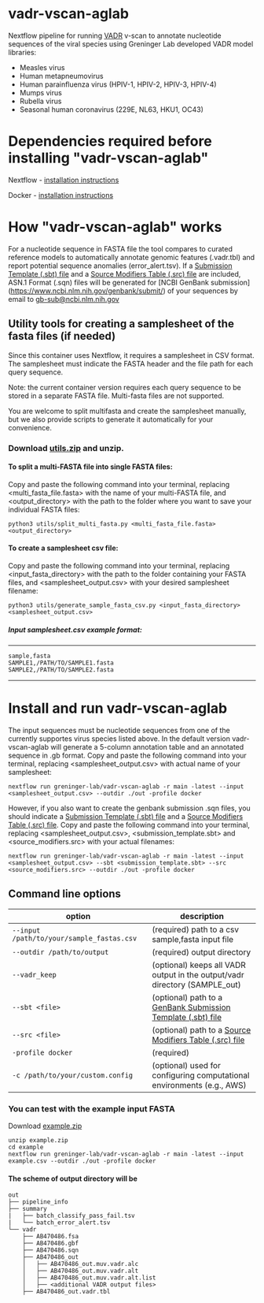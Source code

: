# vadr-vscan-aglab
Nextflow pipeline for running [VADR](https://github.com/ncbi/vadr) v-scan to annotate nucleotide sequences of the viral species using Greninger Lab developed VADR model libraries:
* Measles virus
* Human metapneumovirus
* Human parainfluenza virus (HPIV-1, HPIV-2, HPIV-3, HPIV-4)
* Mumps virus
* Rubella virus
* Seasonal human coronavirus (229E, NL63, HKU1, OC43)

# Dependencies required before installing "vadr-vscan-aglab"
Nextflow - [installation instructions](https://www.nextflow.io/docs/latest/install.html)

Docker - [installation instructions](https://docs.docker.com/get-started/get-docker/)

# How "vadr-vscan-aglab" works
For a nucleotide sequence in FASTA file the tool compares to curated reference models to automatically annotate genomic features (.vadr.tbl) and report potential sequence anomalies (error_alert.tsv).
If a [Submission Template (.sbt) file](https://submit.ncbi.nlm.nih.gov/genbank/template/submission/) and a [Source Modifiers Table (.src) file](https://www.ncbi.nlm.nih.gov/WebSub/html/help/genbank-source-table.html) are included, ASN.1 Format (.sqn) files will be generated for [NCBI GenBank submission] (https://www.ncbi.nlm.nih.gov/genbank/submit/) of your sequences by email to gb-sub@ncbi.nlm.nih.gov 

## Utility tools for creating a samplesheet of the fasta files (if needed)
Since this container uses Nextflow, it requires a samplesheet in CSV format. The samplesheet must indicate the FASTA header and the file path for each query sequence.

Note: the current container version requires each query sequence to be stored in a separate FASTA file. Multi-fasta files are not supported.

You are welcome to split multifasta and create the samplesheet manually, but we also provide scripts to generate it automatically for your convenience.


### Download [utils.zip](https://github.com/greninger-lab/vadr-vscan-aglab/raw/refs/heads/main/assets/utils.zip) and unzip.
#### To split a multi-FASTA file into single FASTA files:
Copy and paste the following command into your terminal, replacing <multi_fasta_file.fasta> with the name of your multi-FASTA file, and <output_directory> with the path to the folder where you want to save your individual FASTA files:

`python3 utils/split_multi_fasta.py <multi_fasta_file.fasta> <output_directory>`

#### To create a samplesheet csv file:
Copy and paste the following command into your terminal, replacing <input_fasta_directory> with the path to the folder containing your FASTA files, and <samplesheet_output.csv> with your desired samplesheet filename:

`python3 utils/generate_sample_fasta_csv.py <input_fasta_directory> <samplesheet_output.csv>`

##### Input samplesheet.csv example format:
---------
    sample,fasta
    SAMPLE1,/PATH/TO/SAMPLE1.fasta
    SAMPLE2,/PATH/TO/SAMPLE2.fasta
---------

# Install and run vadr-vscan-aglab
The input sequences must be nucleotide sequences from one of the currently supportes virus species listed above. In the default version vadr-vscan-aglab will generate a 5-column annotation table and an annotated sequence in .gb format. Copy and paste the following command into your terminal, replacing <samplesheet_output.csv> with actual name of your samplesheet:

    nextflow run greninger-lab/vadr-vscan-aglab -r main -latest --input <samplesheet_output.csv> --outdir ./out -profile docker

However, if you also want to create the genbank submission .sqn files, you should indicate a [Submission Template (.sbt) file](https://submit.ncbi.nlm.nih.gov/genbank/template/submission/) and a [Source Modifiers Table (.src) file](https://www.ncbi.nlm.nih.gov/WebSub/html/help/genbank-source-table.html). Copy and paste the following command into your terminal, replacing <samplesheet_output.csv>, <submission_template.sbt> and <source_modifiers.src> with your actual filenames:

    nextflow run greninger-lab/vadr-vscan-aglab -r main -latest --input <samplesheet_output.csv> --sbt <submission_template.sbt> --src <source_modifiers.src> --outdir ./out -profile docker

## Command line options
| option | description | 
|--------|-------------|
| `--input  /path/to/your/sample_fastas.csv` | (required) path to a csv sample,fasta input file |
| `--outdir /path/to/output`                | (required) output directory |
| `--vadr_keep`                             | (optional) keeps all VADR output in the output/vadr directory (SAMPLE_out) |
| `--sbt <file>`        | (optional) path to a [GenBank Submission Template (.sbt) file](https://submit.ncbi.nlm.nih.gov/genbank/template/submission/) | 
| `--src <file>`        | (optional) path to a [Source Modifiers Table (.src) file](https://www.ncbi.nlm.nih.gov/WebSub/html/help/genbank-source-table.html) |
| `-profile docker`                         | (required) |
| `-c /path/to/your/custom.config`          | (optional) used for configuring computational environments (e.g., AWS) |


### You can test with the example input FASTA
Download [example.zip](https://github.com/greninger-lab/vadr-vscan-aglab/raw/refs/heads/main/assets/example.zip)
    
    unzip example.zip
    cd example
    nextflow run greninger-lab/vadr-vscan-aglab -r main -latest --input example.csv --outdir ./out -profile docker

#### The scheme of output directory will be
```
out
├── pipeline_info
├── summary
|   ├── batch_classify_pass_fail.tsv
|   └── batch_error_alert.tsv
└── vadr
    ├── AB470486.fsa
    ├── AB470486.gbf
    ├── AB470486.sqn
    ├── AB470486_out
    │   ├── AB470486_out.muv.vadr.alc
    │   ├── AB470486_out.muv.vadr.alt
    │   ├── AB470486_out.muv.vadr.alt.list
    │   ├── <additional VADR output files>
    ├── AB470486_out.vadr.tbl

```






